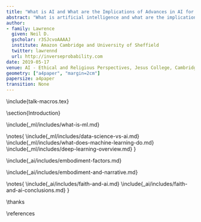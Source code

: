 ```yaml
---
title: "What is AI and What are the Implications of Advances in AI for Religion?"
abstract: "What is artificial intelligence and what are the implications of advances in artificial intelligence for religion? How does artificial intelligences differ from natural intelligences. We consider these ideas from the perspective of information theory. In the context of these differences we then consider parallels between the perspectives on religion and AI both in today’s popular culture, but also with a more optimistic perspective looking forward."
author:
- family: Lawrence
  given: Neil D.
  gscholar: r3SJcvoAAAAJ
  institute: Amazon Cambridge and University of Sheffield
  twitter: lawrennd
  url: http://inverseprobability.com
date: 2019-05-17
venue: AI - Ethical and Religious Perspectives, Jesus College, Cambridge
geometry: ["a4paper", "margin=2cm"]
papersize: a4paper
transition: None
---
```


\include{talk-macros.tex}

\section{Introduction}

\include{_ml/includes/what-is-ml.md}


\notes{
\include{_ml/includes/data-science-vs-ai.md}
\include{_ml/includes/what-does-machine-learning-do.md}
\include{_ml/includes/deep-learning-overview.md}
}

\include{_ai/includes/embodiment-factors.md}
<!--\include{_data-science/includes/evolved-relationship-society.md}-->
\include{_ai/includes/embodiment-and-narrative.md}

\notes{
\include{_ai/includes/faith-and-ai.md}
\include{_ai/includes/faith-and-ai-conclusions.md}
}


\thanks

\references
